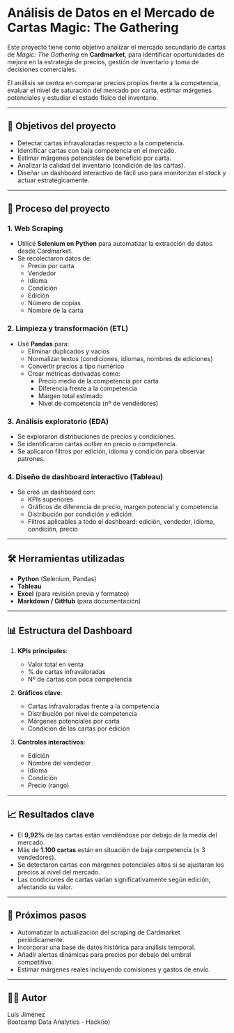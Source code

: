 # Análisis de Datos en el Mercado de Cartas Magic: The Gathering

Este proyecto tiene como objetivo analizar el mercado secundario de cartas de *Magic: The Gathering* en **Cardmarket**, para identificar oportunidades de mejora en la estrategia de precios, gestión de inventario y toma de decisiones comerciales.

El análisis se centra en comparar precios propios frente a la competencia, evaluar el nivel de saturación del mercado por carta, estimar márgenes potenciales y estudiar el estado físico del inventario.

---

## 📌 Objetivos del proyecto

- Detectar cartas infravaloradas respecto a la competencia.
- Identificar cartas con baja competencia en el mercado.
- Estimar márgenes potenciales de beneficio por carta.
- Analizar la calidad del inventario (condición de las cartas).
- Diseñar un dashboard interactivo de fácil uso para monitorizar el stock y actuar estratégicamente.

---

## 🧪 Proceso del proyecto

### 1. **Web Scraping**
- Utilicé **Selenium en Python** para automatizar la extracción de datos desde Cardmarket.
- Se recolectaron datos de:
  - Precio por carta
  - Vendedor
  - Idioma
  - Condición
  - Edición
  - Número de copias
  - Nombre de la carta

### 2. **Limpieza y transformación (ETL)**
- Usé **Pandas** para:
  - Eliminar duplicados y vacíos
  - Normalizar textos (condiciones, idiomas, nombres de ediciones)
  - Convertir precios a tipo numérico
  - Crear métricas derivadas como:
    - Precio medio de la competencia por carta
    - Diferencia frente a la competencia
    - Margen total estimado
    - Nivel de competencia (nº de vendedores)

### 3. **Análisis exploratorio (EDA)**
- Se exploraron distribuciones de precios y condiciones.
- Se identificaron cartas outlier en precio o competencia.
- Se aplicaron filtros por edición, idioma y condición para observar patrones.

### 4. **Diseño de dashboard interactivo (Tableau)**
- Se creó un dashboard con:
  - KPIs superiores
  - Gráficos de diferencia de precio, margen potencial y competencia
  - Distribución por condición y edición
  - Filtros aplicables a todo el dashboard: edición, vendedor, idioma, condición, precio

---

## 🛠️ Herramientas utilizadas

- **Python** (Selenium, Pandas)
- **Tableau**
- **Excel** (para revisión previa y formateo)
- **Markdown / GitHub** (para documentación)

---

## 📊 Estructura del Dashboard

1. **KPIs principales**:
   - Valor total en venta
   - % de cartas infravaloradas
   - Nº de cartas con poca competencia

2. **Gráficos clave**:
   - Cartas infravaloradas frente a la competencia
   - Distribución por nivel de competencia
   - Márgenes potenciales por carta
   - Condición de las cartas por edición

3. **Controles interactivos**:
   - Edición
   - Nombre del vendedor
   - Idioma
   - Condición
   - Precio (rango)

---

## 📈 Resultados clave

- El **9,92%** de las cartas están vendiéndose por debajo de la media del mercado.
- Más de **1.100 cartas** están en situación de baja competencia (≤ 3 vendedores).
- Se detectaron cartas con márgenes potenciales altos si se ajustaran los precios al nivel del mercado.
- Las condiciones de cartas varían significativamente según edición, afectando su valor.

---

## 🚀 Próximos pasos

- Automatizar la actualización del scraping de Cardmarket periódicamente.
- Incorporar una base de datos histórica para análisis temporal.
- Añadir alertas dinámicas para precios por debajo del umbral competitivo.
- Estimar márgenes reales incluyendo comisiones y gastos de envío.

---

## 👨‍💻 Autor

Luis Jiménez  
Bootcamp Data Analytics  - Hack(io)

